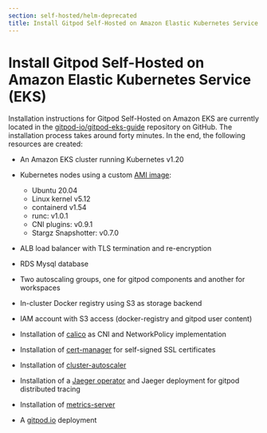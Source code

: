 ```yaml
---
section: self-hosted/helm-deprecated
title: Install Gitpod Self-Hosted on Amazon Elastic Kubernetes Service (EKS)
---
```


<script context="module">
  export const prerender = true;
</script>

# Install Gitpod Self-Hosted on Amazon Elastic Kubernetes Service (EKS)

Installation instructions for Gitpod Self-Hosted on Amazon EKS are currently located in the [gitpod-io/gitpod-eks-guide](https://github.com/gitpod-io/gitpod-eks-guide) repository on GitHub. The installation process takes around forty minutes. In the end, the following resources are created:

- An Amazon EKS cluster running Kubernetes v1.20
- Kubernetes nodes using a custom [AMI image](https://github.com/gitpod-io/amazon-eks-custom-amis/tree/gitpod):

  - Ubuntu 20.04
  - Linux kernel v5.12
  - containerd v1.54
  - runc: v1.0.1
  - CNI plugins: v0.9.1
  - Stargz Snapshotter: v0.7.0

- ALB load balancer with TLS termination and re-encryption
- RDS Mysql database
- Two autoscaling groups, one for gitpod components and another for workspaces
- In-cluster Docker registry using S3 as storage backend
- IAM account with S3 access (docker-registry and gitpod user content)
- Installation of [calico](https://docs.projectcalico.org) as CNI and NetworkPolicy implementation
- Installation of [cert-manager](https://cert-manager.io/) for self-signed SSL certificates
- Installation of [cluster-autoscaler](https://github.com/kubernetes/autoscaler/tree/master/cluster-autoscaler)
- Installation of a [Jaeger operator](https://github.com/jaegertracing/helm-charts/tree/main/charts/jaeger-operator) and Jaeger deployment for gitpod distributed tracing
- Installation of [metrics-server](https://github.com/kubernetes-sigs/metrics-server)
- A [gitpod.io](https://github.com/gitpod-io/gitpod) deployment
